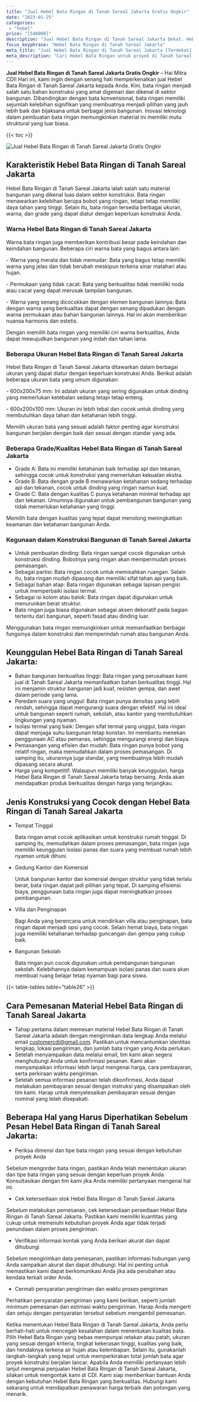 ```yaml
---
title: "Jual Hebel Bata Ringan di Tanah Sareal Jakarta Gratis Ongkir"
date: "2023-01-25"
categories:
 - "hebel"
price: "[540000]"
description: "Jual Hebel Bata Ringan di Tanah Sareal Jakarta Dekat. Hebel Bata Ringan ini sering digunakan dalam proyek pembangunan sebagai material dinding yang kokoh dan tahan lama. Silakan hubungi kami untuk informasi lebih lanjut."
focus_keyphrase: "Hebel Bata Ringan di Tanah Sareal Jakarta"
meta_title: "Jual Hebel Bata Ringan di Tanah Sareal Jakarta [Terdekat] - CDI"
meta_description: "Cari Hebel Bata Ringan untuk proyek di Tanah Sareal Jakarta? Kami memiliki Hebel Bata Ringan berkualitas untuk bahan bangunan dinding. Dapatkan penawaran terbaik sekarang."
---
```


**Jual Hebel Bata Ringan di Tanah Sareal Jakarta Gratis Ongkir** – Hai Mitra CDI! Hari ini, kami ingin dengan senang hati memperkenalkan jual Hebel Bata Ringan di Tanah Sareal Jakarta kepada Anda. Kini, bata ringan menjadi salah satu bahan konstruksi yang amat digemari dan dikenal di sektor bangunan. Dibandingkan dengan bata konvensional, bata ringan memiliki sejumlah kelebihan signifikan yang membuatnya menjadi pilihan yang jauh lebih baik dan bijaksana untuk berbagai jenis bangunan. Inovasi teknologi dalam pembuatan bata ringan memungkinkan material ini memiliki mutu struktural yang luar biasa.

{{< toc >}}

![Jual Hebel Bata Ringan di Tanah Sareal Jakarta Gratis Ongkir](/images/hebel/hebel-bataringan-14.jpg)

## Karakteristik Hebel Bata Ringan di Tanah Sareal Jakarta

Hebel Bata Ringan di Tanah Sareal Jakarta ialah salah satu material bangunan yang dikenal luas dalam sektor konstruksi. Bata ringan menawarkan kelebihan berupa bobot yang ringan, tetapi tetap memiliki daya tahan yang tinggi. Selain itu, bata ringan tersedia berbagai ukuran, warna, dan grade yang dapat diatur dengan keperluan konstruksi Anda.

### Warna Hebel Bata Ringan di Tanah Sareal Jakarta

Warna bata ringan juga memberikan kontribusi besar pada keindahan dan keindahan bangunan. Beberapa ciri warna bata yang bagus antara lain:

\- Warna yang merata dan tidak memudar: Bata yang bagus tetap memiliki warna yang jelas dan tidak berubah meskipun terkena sinar matahari atau hujan.

\- Permukaan yang tidak cacat: Bata yang berkualitas tidak memiliki noda atau cacat yang dapat merusak tampilan bangunan.

\- Warna yang senang dicocokkan dengan elemen bangunan lainnya: Bata dengan warna yang berkualitas dapat dengan senang dipadukan dengan warna permukaan atau bahan bangunan lainnya. Hal ini akan memberikan nuansa harmonis dan estetis.

Dengan memilih bata ringan yang memiliki ciri warna berkualitas, Anda dapat mewujudkan bangunan yang indah dan tahan lama.

### Beberapa Ukuran Hebel Bata Ringan di Tanah Sareal Jakarta

Hebel Bata Ringan di Tanah Sareal Jakarta ditawarkan dalam berbagai ukuran yang dapat diatur dengan keperluan konstruksi Anda. Berikut adalah beberapa ukuran bata yang umum digunakan:

\- 600x200x75 mm: Ini adalah ukuran yang sering digunakan untuk dinding yang memerlukan ketebalan sedang tetapi tetap enteng.

\- 600x200x100 mm: Ukuran ini lebih tebal dan cocok untuk dinding yang membutuhkan daya tahan dan ketahanan lebih tinggi.

Memilih ukuran bata yang sesuai adalah faktor penting agar konstruksi bangunan berjalan dengan baik dan sesuai dengan standar yang ada.

### Beberapa Grade/Kualitas Hebel Bata Ringan di Tanah Sareal Jakarta

*   Grade A: Bata ini memiliki ketahanan baik terhadap api dan tekanan, sehingga cocok untuk konstruksi yang memerlukan kekuatan ekstra.
*   Grade B: Bata dengan grade B menawarkan ketahanan sedang terhadap api dan tekanan, cocok untuk dinding yang ringan namun kuat.
*   Grade C: Bata dengan kualitas C punya ketahanan minimal terhadap api dan tekanan. Umumnya digunakan untuk pembangunan bangunan yang tidak memerlukan ketahanan yang tinggi.

Memilih bata dengan kualitas yang tepat dapat menolong meningkatkan keamanan dan ketahanan bangunan Anda.

### Kegunaan dalam Konstruksi Bangunan di Tanah Sareal Jakarta

*   Untuk pembuatan dinding: Bata ringan sangat cocok digunakan untuk konstruksi dinding. Bobotnya yang ringan akan mempermudah proses pemasangan.
*   Sebagai partisi: Bata ringan cocok untuk memisahkan ruangan. Selain itu, bata ringan mudah dipasang dan memiliki sifat tahan api yang baik.
*   Sebagai bahan atap: Bata ringan digunakan sebagai lapisan pengisi untuk memperbaiki isolasi termal.
*   Sebagai isi kolom atau balok: Bata ringan dapat digunakan untuk menurunkan berat struktur.
*   Bata ringan juga biasa digunakan sebagai aksen dekoratif pada bagian tertentu dari bangunan, seperti fasad atau dinding luar.

Menggunakan bata ringan memungkinkan untuk memanfaatkan berbagai fungsinya dalam konstruksi dan memperindah rumah atau bangunan Anda.

## Keunggulan Hebel Bata Ringan di Tanah Sareal Jakarta:

*   Bahan bangunan berkualitas tinggi: Bata ringan yang perusahaan kami jual di Tanah Sareal Jakarta memanfaatkan bahan berkualitas tinggi. Hal ini menjamin struktur bangunan jadi kuat, resisten gempa, dan awet dalam periode yang lama.
*   Peredam suara yang unggul: Bata ringan punya densitas yang lebih rendah, sehingga dapat mengurangi suara dengan efektif. Hal ini ideal untuk bangunan seperti rumah, sekolah, atau kantor yang membutuhkan lingkungan yang nyaman.
*   Isolasi termal yang baik: Dengan sifat termal yang unggul, bata ringan dapat menjaga suhu bangunan tetap konstan. Ini membantu menekan penggunaan AC atau pemanas, sehingga mengurangi energi dan biaya.
*   Pemasangan yang efisien dan mudah: Bata ringan punya bobot yang relatif ringan, maka memudahkan dalam proses pemasangan. Di samping itu, ukurannya juga standar, yang membuatnya lebih mudah dipasang secara akurat.
*   Harga yang kompetitif: Walaupun memiliki banyak keunggulan, harga Hebel Bata Ringan di Tanah Sareal Jakarta tetap bersaing. Anda akan mendapatkan produk berkualitas dengan harga yang terjangkau.

## Jenis Konstruksi yang Cocok dengan Hebel Bata Ringan di Tanah Sareal Jakarta

*   Tempat Tinggal

    Bata ringan amat cocok aplikasikan untuk konstruksi rumah tinggal. Di samping itu, memudahkan dalam proses pemasangan, bata ringan juga memiliki keunggulan isolasi panas dan suara yang membuat rumah lebih nyaman untuk dihuni.
*   Gedung Kantor dan Komersial

    Untuk bangunan kantor dan komersial dengan struktur yang tidak terlalu berat, bata ringan dapat jadi pilihan yang tepat. Di samping efisiensi biaya, penggunaan bata ringan juga dapat meningkatkan proses pembangunan.
*   Villa dan Penginapan

    Bagi Anda yang berencana untuk mendirikan villa atau penginapan, bata ringan dapat menjadi opsi yang cocok. Selain hemat biaya, bata ringan juga memiliki ketahanan terhadap guncangan dan gempa yang cukup baik.
*   Bangunan Sekolah

    Bata ringan pun cocok digunakan untuk pembangunan bangunan sekolah. Kelebihannya dalam kemampuan isolasi panas dan suara akan membuat ruang belajar tetap nyaman bagi para siswa.

{{< table-tables table="table26" >}}

## Cara Pemesanan Material Hebel Bata Ringan di Tanah Sareal Jakarta

*   Tahap pertama dalam memesan material Hebel Bata Ringan di Tanah Sareal Jakarta adalah dengan mengirimkan data lengkap Anda melalui email customercdi@gmail.com. Pastikan untuk mencantumkan identitas lengkap, lokasi pengiriman, dan jumlah bata ringan yang Anda perlukan.
*   Setelah menyampaikan data melalui email, tim kami akan segera menghubungi Anda untuk konfirmasi pesanan. Kami akan menyampaikan informasi lebih lanjut mengenai harga, cara pembayaran, serta perkiraan waktu pengiriman.
*   Setelah semua informasi pesanan telah dikonfirmasi, Anda dapat melakukan pembayaran sesuai dengan instruksi yang disampaikan oleh tim kami. Harap untuk menyelesaikan pembayaran sesuai dengan nominal yang telah disepakati.

## Beberapa Hal yang Harus Diperhatikan Sebelum Pesan Hebel Bata Ringan di Tanah Sareal Jakarta:

*   Periksa dimensi dan tipe bata ringan yang sesuai dengan kebutuhan proyek Anda

Sebelum mengorder bata ringan, pastikan Anda telah menentukan ukuran dan tipe bata ringan yang sesuai dengan keperluan proyek Anda. Konsultasikan dengan tim kami jika Anda memiliki pertanyaan mengenai hal ini.
*   Cek ketersediaan stok Hebel Bata Ringan di Tanah Sareal Jakarta

Sebelum melakukan pemesanan, cek ketersediaan persediaan Hebel Bata Ringan di Tanah Sareal Jakarta. Pastikan kami memiliki kuantitas yang cukup untuk memenuhi kebutuhan proyek Anda agar tidak terjadi penundaan dalam proses pengiriman.
*   Verifikasi informasi kontak yang Anda berikan akurat dan dapat dihubungi

Sebelum mengirimkan data pemesanan, pastikan informasi hubungan yang Anda sampaikan akurat dan dapat dihubungi. Hal ini penting untuk memastikan kami dapat berkomunikasi Anda jika ada perubahan atau kendala terkait order Anda.
*   Cermati persyaratan pengiriman dan waktu proses pengiriman

Perhatikan persyaratan pengiriman yang kami berikan, seperti jumlah minimum pemesanan dan estimasi waktu pengiriman. Harap Anda mengerti dan setuju dengan persyaratan tersebut sebelum mengambil pemesanan.

Ketika menentukan Hebel Bata Ringan di Tanah Sareal Jakarta, Anda perlu berhati-hati untuk mencegah kesalahan dalam menentukan kualitas bata. Pilih Hebel Bata Ringan yang bebas mempunyai retakan atau patah, ukuran yang sesuai dengan kriteria, tingkat kekerasan tinggi, kualitas yang baik, dan hendaknya terkena air hujan atau kelembapan. Selain itu, gunakanlah langkah-langkah yang tepat untuk memperkirakan total jumlah bata agar proyek konstruksi berjalan lancar. Apabila Anda memiliki pertanyaan lebih lanjut mengenai penjualan Hebel Bata Ringan di Tanah Sareal Jakarta, silakan untuk mengontak kami di CDI. Kami siap memberikan bantuan Anda dengan kebutuhan Hebel Bata Ringan yang berkualitas. Hubungi kami sekarang untuk mendapatkan penawaran harga terbaik dan potongan yang menarik.